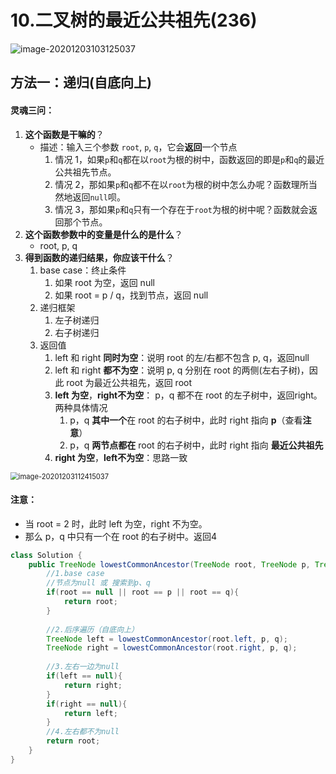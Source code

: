 # 10.二叉树的最近公共祖先(236)

![image-20201203103125037](https://raw.githubusercontent.com/TWDH/Leetcode-From-Zero/pictures/img/image-20201203103125037.png)

## 方法一：递归(自底向上)

#### 灵魂三问：

1. **这个函数是干嘛的**？
   * 描述：输入三个参数 `root`, `p`, `q`，它会**返回**一个节点
     1. 情况 1，如果`p`和`q`都在以`root`为根的树中，函数返回的即是`p`和`q`的最近公共祖先节点。
     2. 情况 2，那如果`p`和`q`都不在以`root`为根的树中怎么办呢？函数理所当然地返回`null`呗。
     3. 情况 3，那如果`p`和`q`只有一个存在于`root`为根的树中呢？函数就会返回那个节点。
2. **这个函数参数中的变量是什么的是什么**？
   * root, p, q
3. **得到函数的递归结果，你应该干什么**？
   1. base case：终止条件
      1. 如果 root 为空，返回 null
      2. 如果 root = p / q，找到节点，返回 null
   2. 递归框架
      1. 左子树递归
      2. 右子树递归
   3. 返回值
      1. left 和 right **同时为空**：说明 root 的左/右都不包含 p, q，返回null
      2. left 和 right **都不为空**：说明 p, q 分别在 root 的两侧(左右子树)，因此 root 为最近公共祖先，返回 root
      3. **left 为空**，**right不为空**： p，q 都不在 root 的左子树中，返回right。 两种具体情况
         1. p，q **其中一个**在 root 的右子树中，此时 right 指向 **p**（查看**注意**）
         2. p，q **两节点都在** root 的右子树中，此时 right 指向 **最近公共祖先**
      4. **right 为空**，**left不为空**：思路一致

<img src="https://raw.githubusercontent.com/TWDH/Leetcode-From-Zero/pictures/img/image-20201203112415037.png" alt="image-20201203112415037" style="zoom:80%;" />

#### 注意：

* 当 root = 2 时，此时 left 为空，right 不为空。
* 那么 p，q 中只有一个在 root 的右子树中。返回4

```java
class Solution {
    public TreeNode lowestCommonAncestor(TreeNode root, TreeNode p, TreeNode q) {
        //1.base case
        //节点为null 或 搜索到p、q
        if(root == null || root == p || root == q){
            return root;
        }
        
        //2.后序遍历（自底向上）
        TreeNode left = lowestCommonAncestor(root.left, p, q);
        TreeNode right = lowestCommonAncestor(root.right, p, q);
        
        //3.左右一边为null
        if(left == null){
            return right;
        }
        if(right == null){
            return left;
        }
        //4.左右都不为null
        return root;
    }
}
```

